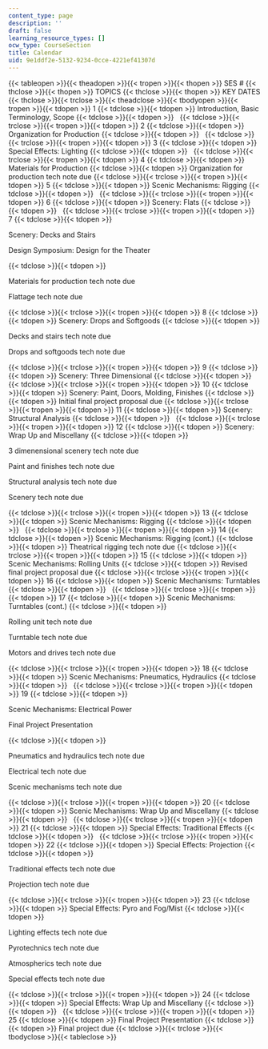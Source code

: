 ```yaml
---
content_type: page
description: ''
draft: false
learning_resource_types: []
ocw_type: CourseSection
title: Calendar
uid: 9e1ddf2e-5132-9234-0cce-4221ef41307d
---
```

{{< tableopen >}}{{< theadopen >}}{{< tropen >}}{{< thopen >}}
SES #
{{< thclose >}}{{< thopen >}}
TOPICS
{{< thclose >}}{{< thopen >}}
KEY DATES
{{< thclose >}}{{< trclose >}}{{< theadclose >}}{{< tbodyopen >}}{{< tropen >}}{{< tdopen >}}
1
{{< tdclose >}}{{< tdopen >}}
Introduction, Basic Terminology, Scope
{{< tdclose >}}{{< tdopen >}}
 
{{< tdclose >}}{{< trclose >}}{{< tropen >}}{{< tdopen >}}
2
{{< tdclose >}}{{< tdopen >}}
Organization for Production
{{< tdclose >}}{{< tdopen >}}
 
{{< tdclose >}}{{< trclose >}}{{< tropen >}}{{< tdopen >}}
3
{{< tdclose >}}{{< tdopen >}}
Special Effects: Lighting
{{< tdclose >}}{{< tdopen >}}
 
{{< tdclose >}}{{< trclose >}}{{< tropen >}}{{< tdopen >}}
4
{{< tdclose >}}{{< tdopen >}}
Materials for Production
{{< tdclose >}}{{< tdopen >}}
Organization for production tech note due
{{< tdclose >}}{{< trclose >}}{{< tropen >}}{{< tdopen >}}
5
{{< tdclose >}}{{< tdopen >}}
Scenic Mechanisms: Rigging
{{< tdclose >}}{{< tdopen >}}
 
{{< tdclose >}}{{< trclose >}}{{< tropen >}}{{< tdopen >}}
6
{{< tdclose >}}{{< tdopen >}}
Scenery: Flats
{{< tdclose >}}{{< tdopen >}}
 
{{< tdclose >}}{{< trclose >}}{{< tropen >}}{{< tdopen >}}
7
{{< tdclose >}}{{< tdopen >}}

Scenery: Decks and Stairs

Design Symposium: Design for the Theater

{{< tdclose >}}{{< tdopen >}}

Materials for production tech note due

Flattage tech note due

{{< tdclose >}}{{< trclose >}}{{< tropen >}}{{< tdopen >}}
8
{{< tdclose >}}{{< tdopen >}}
Scenery: Drops and Softgoods
{{< tdclose >}}{{< tdopen >}}

Decks and stairs tech note due

Drops and softgoods tech note due

{{< tdclose >}}{{< trclose >}}{{< tropen >}}{{< tdopen >}}
9
{{< tdclose >}}{{< tdopen >}}
Scenery: Three Dimensional
{{< tdclose >}}{{< tdopen >}}
 
{{< tdclose >}}{{< trclose >}}{{< tropen >}}{{< tdopen >}}
10
{{< tdclose >}}{{< tdopen >}}
Scenery: Paint, Doors, Molding, Finishes
{{< tdclose >}}{{< tdopen >}}
Initial final project proposal due
{{< tdclose >}}{{< trclose >}}{{< tropen >}}{{< tdopen >}}
11
{{< tdclose >}}{{< tdopen >}}
Scenery: Structural Analysis
{{< tdclose >}}{{< tdopen >}}
 
{{< tdclose >}}{{< trclose >}}{{< tropen >}}{{< tdopen >}}
12
{{< tdclose >}}{{< tdopen >}}
Scenery: Wrap Up and Miscellany
{{< tdclose >}}{{< tdopen >}}

3 dimenensional scenery tech note due

Paint and finishes tech note due

Structural analysis tech note due

Scenery tech note due

{{< tdclose >}}{{< trclose >}}{{< tropen >}}{{< tdopen >}}
13
{{< tdclose >}}{{< tdopen >}}
Scenic Mechanisms: Rigging
{{< tdclose >}}{{< tdopen >}}
 
{{< tdclose >}}{{< trclose >}}{{< tropen >}}{{< tdopen >}}
14
{{< tdclose >}}{{< tdopen >}}
Scenic Mechanisms: Rigging (cont.)
{{< tdclose >}}{{< tdopen >}}
Theatrical rigging tech note due
{{< tdclose >}}{{< trclose >}}{{< tropen >}}{{< tdopen >}}
15
{{< tdclose >}}{{< tdopen >}}
Scenic Mechanisms: Rolling Units
{{< tdclose >}}{{< tdopen >}}
Revised final project proposal due
{{< tdclose >}}{{< trclose >}}{{< tropen >}}{{< tdopen >}}
16
{{< tdclose >}}{{< tdopen >}}
Scenic Mechanisms: Turntables
{{< tdclose >}}{{< tdopen >}}
 
{{< tdclose >}}{{< trclose >}}{{< tropen >}}{{< tdopen >}}
17
{{< tdclose >}}{{< tdopen >}}
Scenic Mechanisms: Turntables (cont.)
{{< tdclose >}}{{< tdopen >}}

Rolling unit tech note due

Turntable tech note due

Motors and drives tech note due

{{< tdclose >}}{{< trclose >}}{{< tropen >}}{{< tdopen >}}
18
{{< tdclose >}}{{< tdopen >}}
Scenic Mechanisms: Pneumatics, Hydraulics
{{< tdclose >}}{{< tdopen >}}
 
{{< tdclose >}}{{< trclose >}}{{< tropen >}}{{< tdopen >}}
19
{{< tdclose >}}{{< tdopen >}}

Scenic Mechanisms: Electrical Power

Final Project Presentation

{{< tdclose >}}{{< tdopen >}}

Pneumatics and hydraulics tech note due

Electrical tech note due

Scenic mechanisms tech note due

{{< tdclose >}}{{< trclose >}}{{< tropen >}}{{< tdopen >}}
20
{{< tdclose >}}{{< tdopen >}}
Scenic Mechanisms: Wrap Up and Miscellany
{{< tdclose >}}{{< tdopen >}}
 
{{< tdclose >}}{{< trclose >}}{{< tropen >}}{{< tdopen >}}
21
{{< tdclose >}}{{< tdopen >}}
Special Effects: Traditional Effects
{{< tdclose >}}{{< tdopen >}}
 
{{< tdclose >}}{{< trclose >}}{{< tropen >}}{{< tdopen >}}
22
{{< tdclose >}}{{< tdopen >}}
Special Effects: Projection
{{< tdclose >}}{{< tdopen >}}

Traditional effects tech note due

Projection tech note due

{{< tdclose >}}{{< trclose >}}{{< tropen >}}{{< tdopen >}}
23
{{< tdclose >}}{{< tdopen >}}
Special Effects: Pyro and Fog/Mist
{{< tdclose >}}{{< tdopen >}}

Lighting effects tech note due

Pyrotechnics tech note due

Atmospherics tech note due

Special effects tech note due

{{< tdclose >}}{{< trclose >}}{{< tropen >}}{{< tdopen >}}
24
{{< tdclose >}}{{< tdopen >}}
Special Effects: Wrap Up and Miscellany
{{< tdclose >}}{{< tdopen >}}
 
{{< tdclose >}}{{< trclose >}}{{< tropen >}}{{< tdopen >}}
25
{{< tdclose >}}{{< tdopen >}}
Final Project Presentation
{{< tdclose >}}{{< tdopen >}}
Final project due
{{< tdclose >}}{{< trclose >}}{{< tbodyclose >}}{{< tableclose >}}